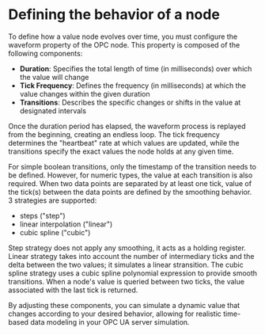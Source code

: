 # Defining the behavior of a node

To define how a value node evolves over time, you must configure the waveform property of the OPC node. This property is composed of the following components:

- **Duration**: Specifies the total length of time (in milliseconds) over which the value will change
- **Tick Frequency**: Defines the frequency (in milliseconds) at which the value changes within the given duration
- **Transitions**: Describes the specific changes or shifts in the value at designated intervals

Once the duration period has elapsed, the waveform process is replayed from the beginning, creating an endless loop. The tick frequency determines the "heartbeat" rate at which values are updated, while the transitions specify the exact values the node holds at any given time.

For simple boolean transitions, only the timestamp of the transition needs to be defined. However, for numeric types, the value at each transition is also required. When two data points are separated by at least one tick, value of the tick(s) between the data points are defined by the smoothing behavior. 3 strategies are supported:

- steps ("step")
- linear interpolation ("linear")
- cubic spline ("cubic")

Step strategy does not apply any smoothing, it acts as a holding register. Linear strategy takes into account the number of intermediary ticks and the delta between the two values; it simulates a linear stransition. The cubic spline strategy uses a cubic spline polynomial expression to provide smooth transitions. When a node's value is queried between two ticks, the value associated with the last tick is returned.

By adjusting these components, you can simulate a dynamic value that changes according to your desired behavior, allowing for realistic time-based data modeling in your OPC UA server simulation.

